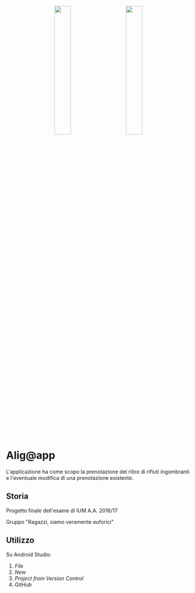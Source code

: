
<p align="center"><img width=30% hspace="20" src="http://i.imgur.com/3UdMaaa.png"> <img width=30% hspace="20" src="http://i.imgur.com/cvxBzbr.png"></p>

# **Alig@app**

L'applicazione ha come scopo la prenotazione del ritiro di rifiuti ingombranti e l'eventuale modifica di una prenotazione esistente.

## Storia

Progetto finale dell'esame di IUM A.A. 2016/17 

Gruppo "Ragazzi, siamo veramente euforici"

## Utilizzo
Su Android Studio: 

1. _File_ 
2. _New_ 
3. _Project from Version Control_ 
4. _GitHub_
